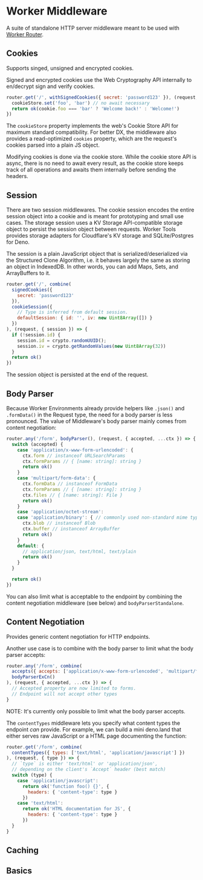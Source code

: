 # Worker Middleware

A suite of standalone HTTP server middleware meant to be used with [Worker Router](https://workers.tools/router).

## Cookies
Supports singed, unsigned and encrypted cookies. 

Signed and encrypted cookies use the Web Cryptography API internally to en/decrypt sign and verify cookies. 

```js
router.get('/', withSignedCookies({ secret: 'password123' }), (request, { cookies, cookieStore }) => {
  cookieStore.set('foo', 'bar') // no await necessary
  return ok(cookie.foo === 'bar' ? 'Welcome back!' : 'Welcome!')
})
```

The `cookieStore` property implements the web's Cookie Store API for maximum standard compatibility. 
For better DX, the middleware also provides a read-optimized `cookies` property, which are the request's cookies parsed into a plain JS object. 

Modifying cookies is done via the cookie store. While the cookie store API is async, there is no need to await every result, as the cookie store keeps track of all operations and awaits them internally before sending the headers.

## Session
There are two session middlewares. The cookie session encodes the entire session object into a cookie and is meant for prototyping and small use cases. 
The storage session uses a KV Storage API-compatible storage object to persist the session object between requests. Worker Tools provides storage adapters for Cloudflare's KV storage and SQLite/Postgres for Deno.

The session is a plain JavaScript object that is serialized/deserialized via the Structured Clone Algorithm, i.e. it behaves largely the same as storing an object in IndexedDB. In other words, you can add Maps, Sets, and ArrayBuffers to it. 

```js
router.get('/', combine(
  signedCookies({ 
    secret: 'password123'
  }),
  cookieSession({ 
    // Type is inferred from default session.
    defaultSession: { id: '', iv: new Uint8Array([]) }
  }) 
), (request, { session }) => {
  if (!session.id) {
    session.id = crypto.randomUUID();
    session.iv = crypto.getRandomValues(new Uint8Array(32))
  }
  return ok()
})
```

The session object is persisted at the end of the request.  

## Body Parser
Because Worker Environments already provide helpers like `.json()` and `.formData()` in the Request type, the need for a body parser is less pronounced. The value of Middleware's body parser mainly comes from content negotiation:

```js
router.any('/form', bodyParser(), (request, { accepted, ...ctx }) => {
  switch (accepted) {
    case 'application/x-www-form-urlencoded': {
      ctx.form // instanceof URLSearchParams
      ctx.formParams // { [name: string]: string } 
      return ok()
    }
    case 'multipart/form-data': {
      ctx.formData // instanceof FormData
      ctx.formParams // { [name: string]: string } 
      ctx.files // { [name: string]: File }
      return ok()
    }
    case 'application/octet-stream':
    case 'application/binary': { // commonly used non-standard mime type
      ctx.blob // instanceof Blob
      ctx.buffer // instanceof ArrayBuffer
      return ok()
    }
    default: {
      // application/json, text/html, text/plain
      return ok()
    }
  }

  return ok()
})
```

You can also limit what is acceptable to the endpoint by combining the content negotiation middleware (see below) and `bodyParserStandalone`.

## Content Negotiation
Provides generic content negotiation for HTTP endpoints.   

Another use case is to combine with the body parser to limit what the body parser accepts:

```js
router.any('/form', combine(
  accepts({ accepts: ['application/x-www-form-urlencoded', 'multipart/form-data'] }),
  bodyParserExCn()
), (request, { accepted, ...ctx }) => {
  // Accepted property are now limited to forms.
  // Endpoint will not accept other types
}
```

NOTE: It's currently only possible to limit what the body parser accepts.

The `contentTypes` middleware lets you specify what content types the endpoint *can* provide. For example, we can build a mini deno.land that either serves raw JavaScript or a HTML page documenting the function:

```js
router.get('/form', combine(
  contentTypes({ types: ['text/html', 'application/javascript'] })
), (request, { type }) => {
  // `type` is either 'text/html' or 'application/json',
  // depending on the client's `Accept` header (best match)
  switch (type) {
    case 'application/javascript': 
      return ok('function foo() {}', { 
        headers: { 'content-type': type } 
      })
    case 'text/html': 
      return ok('HTML documentation for JS', {
        headers: { 'content-type': type } 
      })
  }
}
```

## Caching

## Basics
